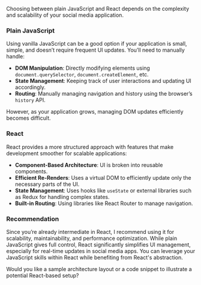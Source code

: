 Choosing between plain JavaScript and React depends on the complexity and scalability of your social media application.

### **Plain JavaScript**
Using vanilla JavaScript can be a good option if your application is small, simple, and doesn’t require frequent UI updates. You’ll need to manually handle:
- **DOM Manipulation**: Directly modifying elements using `document.querySelector`, `document.createElement`, etc.
- **State Management**: Keeping track of user interactions and updating UI accordingly.
- **Routing**: Manually managing navigation and history using the browser’s `history` API.

However, as your application grows, managing DOM updates efficiently becomes difficult.

### **React**
React provides a more structured approach with features that make development smoother for scalable applications:
- **Component-Based Architecture**: UI is broken into reusable components.
- **Efficient Re-Renders**: Uses a virtual DOM to efficiently update only the necessary parts of the UI.
- **State Management**: Uses hooks like `useState` or external libraries such as Redux for handling complex states.
- **Built-in Routing**: Using libraries like React Router to manage navigation.

### **Recommendation**
Since you’re already intermediate in React, I recommend using it for scalability, maintainability, and performance optimization. While plain JavaScript gives full control, React significantly simplifies UI management, especially for real-time updates in social media apps. You can leverage your JavaScript skills within React while benefiting from React's abstraction.

Would you like a sample architecture layout or a code snippet to illustrate a potential React-based setup?
